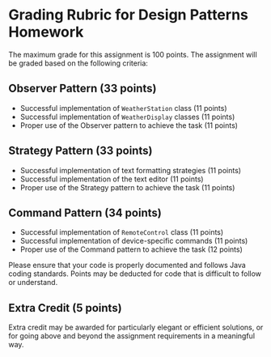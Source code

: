 # Grading Rubric for Design Patterns Homework

The maximum grade for this assignment is 100 points. The assignment will be graded based on the following criteria:

## Observer Pattern (33 points)

- Successful implementation of `WeatherStation` class (11 points)
- Successful implementation of `WeatherDisplay` classes (11 points)
- Proper use of the Observer pattern to achieve the task (11 points)

## Strategy Pattern (33 points)

- Successful implementation of text formatting strategies (11 points)
- Successful implementation of the text editor (11 points)
- Proper use of the Strategy pattern to achieve the task (11 points)

## Command Pattern (34 points)

- Successful implementation of `RemoteControl` class (11 points)
- Successful implementation of device-specific commands (11 points)
- Proper use of the Command pattern to achieve the task (12 points)

Please ensure that your code is properly documented and follows Java coding standards. Points may be deducted for code that is difficult to follow or understand.

## Extra Credit (5 points)

Extra credit may be awarded for particularly elegant or efficient solutions, or for going above and beyond the assignment requirements in a meaningful way.

